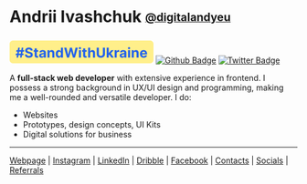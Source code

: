 # Andrii Ivashchuk <sub><sup>[@digitalandyeu](http://github.com/digitalandyeu)</sub></sup>

[![StandWithUkraine](https://raw.githubusercontent.com/vshymanskyy/StandWithUkraine/main/badges/StandWithUkraine.svg)](https://github.com/vshymanskyy/StandWithUkraine) 
[![Github Badge](https://img.shields.io/github/followers/andriilive?label=@andriilive&style=social)](https://www.github.com/andriilive) 
[![Twitter Badge](https://img.shields.io/twitter/follow/andrii_live?label=@andrii_live&style=social)](https://twitter.com/andrii_live) 

<!-- ABOUT:START -->
A **full-stack web developer** with extensive experience in frontend. I possess a strong background in UX/UI design and programming, making me a well-rounded and versatile developer. I do:
<!-- ABOUT:END -->

<!-- START:SKILLS -->
- Websites
- Prototypes, design concepts, UI Kits
- Digital solutions for business
<!-- END:SKILLS -->

---
<!-- START:LINKS -->
[Webpage](http://andriilive.github.io) |
[Instagram](https://www.instagram.com/digitalandy.eu) |
[LinkedIn](https://www.linkedin.com/in/andyivashchuk/) |
[Dribble](https://dribbble.com/digitalandy) |
[Facebook](https://www.facebook.com/digitalandy.eu) |
[Contacts](https://raw.githubusercontent.com/andriilive/andriilive/main/public/data/contacts.json) |
[Socials](https://github.com/andriilive/andriilive/blob/main/public/data/socials.json) |
[Referrals](https://raw.githubusercontent.com/andriilive/andriilive/main/public/data/referrals.json)
<!-- END:SKILLS -->
